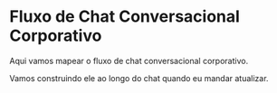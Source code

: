 # Fluxo de Chat Conversacional Corporativo

Aqui vamos mapear o fluxo de chat conversacional corporativo.

Vamos construindo ele ao longo do chat quando eu mandar atualizar. 
